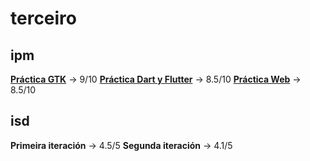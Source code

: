 # terceiro
## ipm
**[Práctica GTK](ipm/ipm-2425-p_escritorio-ac-dc)** -> 9/10
**[Práctica Dart y Flutter](ipm/ipm-24-25-pr-ctica-2-ac-dc)** -> 8.5/10
**[Práctica Web](ipm/ipm-24-25-practica-3-web-ac-dc-1)** -> 8.5/10

## isd
**Primeira iteración** -> 4.5/5
**Segunda iteración** -> 4.1/5
